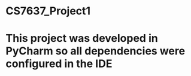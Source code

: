 # CS7637_Project1
# This project was developed in PyCharm so all dependencies were configured in the IDE
